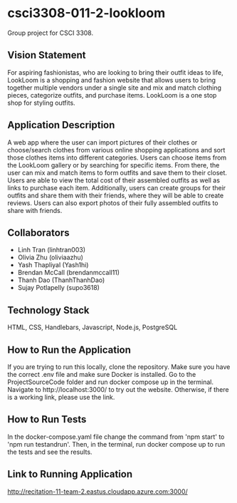 # csci3308-011-2-lookloom
Group project for CSCI 3308.

## Vision Statement
For aspiring fashionistas, who are looking to bring their outfit ideas to life, LookLoom is a shopping and fashion website that allows users to bring together multiple vendors under a single site and mix and match clothing pieces, categorize outfits, and purchase items. LookLoom is a one stop shop for styling outfits.

## Application Description
  A web app where the user can import pictures of their clothes or choose/search clothes from various online shopping applications and sort those clothes items into different categories. Users can choose items from the LookLoom gallery or by searching for specific items. From there, the user can mix and match items to form outfits and save them to their closet. Users are able to view the total cost of their assembled outfits as well as links to purchase each item.
  Additionally, users can create groups for their outfits and share them with their friends, where they will be able to create reviews. Users can also export photos of their fully assembled outfits to share with friends.

## Collaborators
- Linh Tran (linhtran003)
- Olivia Zhu (oliviaazhu)
- Yash Thapliyal (Yash1hi)
- Brendan McCall (brendanmccall11)
- Thanh Dao (ThanhThanhDao)
- Sujay Potlapelly (supo3618)

## Technology Stack
HTML, CSS, Handlebars, Javascript, Node.js, PostgreSQL

## How to Run the Application
If you are trying to run this locally, clone the repository. Make sure you have the correct .env file and make sure Docker is installed. Go to the ProjectSourceCode folder and run docker compose up in the terminal. Navigate to http://localhost:3000/ to try out the website. Otherwise, if there is a working link, please use the link. 

## How to Run Tests
In the docker-compose.yaml file change the command from 'npm start' to 'npm run testandrun'. Then, in the terminal, run docker compose up to run the tests and see the results.

## Link to Running Application
http://recitation-11-team-2.eastus.cloudapp.azure.com:3000/
